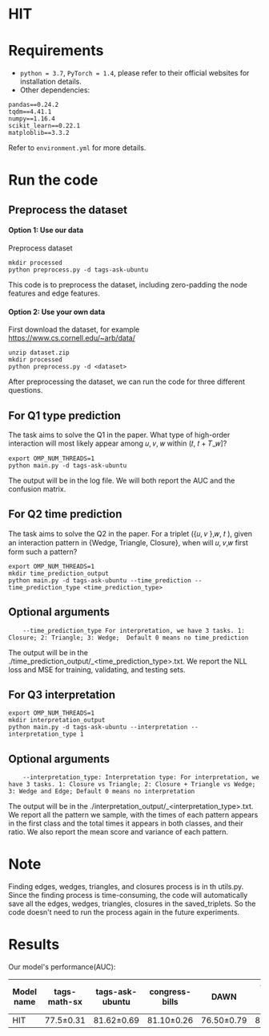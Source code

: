 # HIT

# Requirements
* `python = 3.7`, `PyTorch = 1.4`, please refer to their official websites for installation details.
* Other dependencies:
```{bash}
pandas==0.24.2
tqdm==4.41.1
numpy==1.16.4
scikit_learn==0.22.1
matploblib==3.3.2
```
Refer to `environment.yml` for more details.

# Run the code
## Preprocess the dataset
#### Option 1: Use our data

Preprocess dataset
```{bash}
mkdir processed
python preprocess.py -d tags-ask-ubuntu
```

This code is to preprocess the dataset, including zero-padding the node features and edge features.

#### Option 2: Use your own data
First download the dataset, for example https://www.cs.cornell.edu/~arb/data/
```{bash}
unzip dataset.zip
mkdir processed
python preprocess.py -d <dataset>
```

After preprocessing the dataset, we can run the code for three different questions.
## For Q1 type prediction
The task aims to solve the Q1 in the paper. What type of high-order interaction will most likely appear among 𝑢, 𝑣, 𝑤 within (𝑡, 𝑡 + 𝑇_𝑤]?

```{bash}
export OMP_NUM_THREADS=1
python main.py -d tags-ask-ubuntu
```

The output will be in the log file. We will both report the AUC and the confusion matrix.

## For Q2 time prediction
The task aims to solve the Q2 in the paper. For a triplet ({𝑢, 𝑣 },𝑤, 𝑡 ), given an interaction pattern in {Wedge, Triangle, Closure}, when will 𝑢, 𝑣,𝑤 first form such
a pattern?

```{bash}
export OMP_NUM_THREADS=1
mkdir time_prediction_output
python main.py -d tags-ask-ubuntu --time_prediction --time_prediction_type <time_prediction_type>
```
## Optional arguments
```{txt}
    --time_prediction_type For interpretation, we have 3 tasks. 1: Closure; 2: Triangle; 3: Wedge;  Default 0 means no time_prediction
```

The output will be in the ./time_prediction_output/<dataset>_<time_prediction_type>.txt.
We report the NLL loss and MSE for training, validating, and testing sets.


## For Q3 interpretation
```{bash}
export OMP_NUM_THREADS=1
mkdir interpretation_output
python main.py -d tags-ask-ubuntu --interpretation --interpretation_type 1
```

## Optional arguments
```{txt}
    --interpretation_type: Interpretation type: For interpretation, we have 3 tasks. 1: Closure vs Triangle; 2: Closure + Triangle vs Wedge; 3: Wedge and Edge; Default 0 means no interpretation
```
The output will be in the ./interpretation_output/<dataset>_<interpretation_type>.txt.
We report all the pattern we sample, with the times of each pattern appears in the first class and the total times it appears in both classes, and their ratio. We also report the mean score and variance of each pattern.


# Note

Finding edges, wedges, triangles, and closures process is in th utils.py. Since the finding process is time-consuming, the code will automatically save all the edges, wedges, triangles, closures in the saved_triplets. So the code doesn't need to run the process again in the future experiments.

# Results

Our model's performance(AUC):

| Model name         |    tags-math-sx   | tags-ask-ubuntu |   congress-bills   |      DAWN       |  threads-ask-ubuntu  |
| ------------------ | ----------------- | --------------- | ------------------ |---------------- | -------------------- |
| HIT                |     77.5±0.31     |    81.62±0.69   |     81.10±0.26     |   76.50±0.79    |      86.25±0.15      |
    
    
